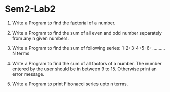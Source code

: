 # Sem2-Lab2

1. Write a Program to find the factorial of a number.

2. Write a Program to find the sum of all even and odd number separately from
any n given numbers.

3. Write a Program to find the sum of following series:
1-2+3-4+5-6+.......... N terms

4. Write a Program to find the sum of all factors of a number. The number
entered by the user should be in between 9 to 15. Otherwise print an error
message.

5. Write a Program to print Fibonacci series upto n terms.
